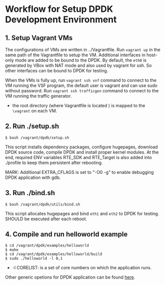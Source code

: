 # Workflow for Setup DPDK Development Environment #

## 1. Setup Vagrant VMs ##

The configurations of VMs are written in ../Vagrantfile. Run `vagrant up` in the same path of the Vagrantfile to setup
the VM. Additional interfaces in host-only mode are added to be bound to the DPDK. By default, the `eth0` is generated
by VBox with NAT mode and also used by vagrant for ssh. So other interfaces can be bound to DPDK for testing.

When the VMs is fully up, run `vagrant ssh vnf` command to connect to the VM running the VSF program, the default user
is vagrant and can use sudo without password. Run `vagrant ssh trafficgen` command to connect to the VM running the
traffic generator.

- the root directory (where Vagrantfile is located ) is mapped to the `\vagrant` on each VM.

## 2. Run ./setup.sh ##

```
$ bash /vagrant/dpdk/setup.sh
```

This script installs dependency packages, configure hugepages, download DPDK source code, compile DPDK and install
proper kernel modules.  At the end, required ENV variables RTE_SDK and RTE_Target is also added into ./profile to keep
them persistent after rebooting.

MARK: Additional EXTRA_CFLAGS is set to "-O0 -g" to enable debugging DPDK application with gdb.

## 3. Run ./bind.sh ##

```
$ bash /vagrant/dpdk/utils/bind.sh
```

This script allocates hugepages and bind `eth1` and `eth2` to DPDK for testing. SHOULD be executed after each reboot.

## 4. Compile and run helloworld example ##

```
$ cd /vagrant/dpdk/examples/helloworld
$ make
$ cd /vagrant/dpdk/examples/helloworld/build
$ sudo ./helloworld -l 0,1
```

* -l CORELIST: is a set of core numbers on which the application runs.


Other generic opetions for DPDK application can be found [here](http://dpdk.org/doc/guides/linux_gsg/build_sample_apps.html#running-a-sample-application).

